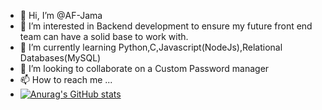- 👋 Hi, I’m @AF-Jama
- 👀 I’m interested in Backend development to ensure my future front end team can have a solid base to work with.
- 🌱 I’m currently learning Python,C,Javascript(NodeJs),Relational Databases(MySQL) 
- 💞️ I’m looking to collaborate on a Custom Password manager 
- 📫 How to reach me ...
- [![Anurag's GitHub stats](https://github-readme-stats.vercel.app/api?username=AF-Jama)](https://github.com/anuraghazra/github-readme-stats)

<!---
AF-Jama/AF-Jama is a ✨ special ✨ repository because its `README.md` (this file) appears on your GitHub profile.
You can click the Preview link to take a look at your changes.
--->
